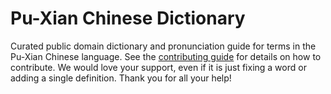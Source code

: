 
# Pu-Xian Chinese Dictionary

Curated public domain dictionary and pronunciation guide for terms in the Pu-Xian Chinese language. See the [contributing guide](https://github.com/drumworkteam/term/blob/make/.github/contributing.md) for details on how to contribute. We would love your support, even if it is just fixing a word or adding a single definition. Thank you for all your help!
